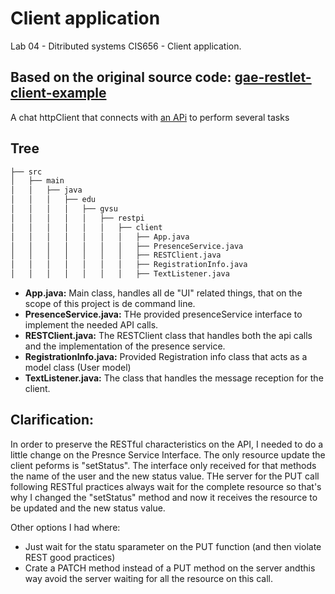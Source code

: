 # Client application
Lab 04 - Ditributed systems CIS656 - Client application.

## Based on the original source code: [gae-restlet-client-example](https://github.com/jengelsma/gae-restlet-client-example)
A chat httpClient that connects with [an APi](https://github.com/matiasdim/DS-Lab4-WebServices) to perform several tasks 

## Tree
```bash
├── src
│   ├── main
│   │   ├── java
│   │   │   ├── edu
│   │   │   │   ├── gvsu
│   │   │   │   │   ├── restpi
│   │   │   │   │   │   ├── client
│   │   │   │   │   │   │   ├── App.java
│   │   │   │   │   │   │   ├── PresenceService.java
│   │   │   │   │   │   │   ├── RESTClient.java
│   │   │   │   │   │   │   ├── RegistrationInfo.java
│   │   │   │   │   │   │   ├── TextListener.java
```
* **App.java:** Main class, handles all de "UI" related things, that on the scope of this project is de command line.
* **PresenceService.java:** THe provided presenceService interface to implement the needed API calls.
* **RESTClient.java:** The RESTClient class that handles both the api calls and the implementation of the presence service.
* **RegistrationInfo.java:** Provided Registration info class that acts as a model class (User model)
* **TextListener.java:** The class that handles the message reception for the client.


## Clarification:
In order to preserve the RESTful characteristics on the API, I needed to do a little change on the Presnce Service Interface. 
The only resource update the client peforms is "setStatus". The interface only received for that methods the name of the
user and the new status value. THe server for the PUT call following RESTful practices always wait for the complete resource
so that's why I changed the "setStatus" method and now it receives the resource to be updated and the new status value.

Other options I had where:
* Just wait for the statu sparameter on the PUT function (and then violate REST good practices)
* Crate a PATCH method instead of a PUT method on the server andthis way avoid the server waiting for all the resource on this call. 
 